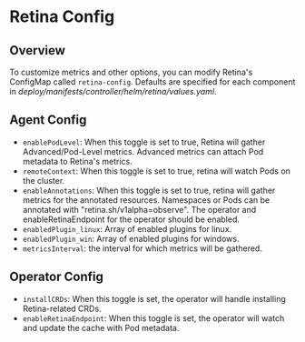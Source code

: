 # Retina Config

## Overview

To customize metrics and other options, you can modify Retina's ConfigMap called `retina-config`.
Defaults are specified for each component in *deploy/manifests/controller/helm/retina/values.yaml*.

## Agent Config

* `enablePodLevel`: When this toggle is set to true, Retina will gather Advanced/Pod-Level metrics. Advanced metrics can attach Pod metadata to Retina's metrics.
* `remoteContext`: When this toggle is set to true, retina will watch Pods on the cluster.
* `enableAnnotations`: When this toggle is set to true, retina will gather metrics for the annotated resources. Namespaces or Pods can be annotated with "retina.sh/v1alpha=observe". The operator and enableRetinaEndpoint for the operator should be enabled.
* `enabledPlugin_linux`: Array of enabled plugins for linux.
* `enabledPlugin_win`: Array of enabled plugins for windows.
* `metricsInterval`: the interval for which metrics will be gathered.

## Operator Config

* `installCRDs`: When this toggle is set, the operator will handle installing Retina-related CRDs.
* `enableRetinaEndpoint`: When this toggle is set, the operator will watch and update the cache with Pod metadata.
